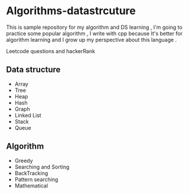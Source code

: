 # Algorithms-datastrcuture

This is sample repository for my algorithm and DS learning , I'm going to practice some popular algorithm , I write with cpp because It's better for algorithm learning and I grow up my perspective about this language .


Leetcode questions and hackerRank
## Data structure
- Array
- Tree
 - Heap
 - Hash
 - Graph
 - Linked List
 - Stack 
 - Queue

 ## Algorithm 
 - Greedy
 - Searching and Sorting
 - BackTracking
 - Pattern searching
 - Mathematical
